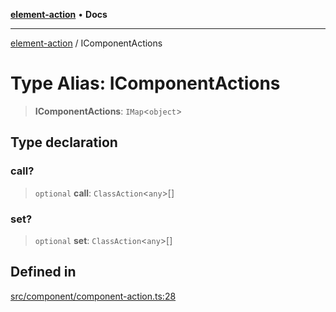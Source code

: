 [**element-action**](../README.md) • **Docs**

***

[element-action](../globals.md) / IComponentActions

# Type Alias: IComponentActions

> **IComponentActions**: `IMap`\<`object`\>

## Type declaration

### call?

> `optional` **call**: `ClassAction`\<`any`\>[]

### set?

> `optional` **set**: `ClassAction`\<`any`\>[]

## Defined in

[src/component/component-action.ts:28](https://github.com/mksunny1/element-action/blob/069387d31a8c3558646d97c8e67f5eae108721ba/src/component/component-action.ts#L28)
